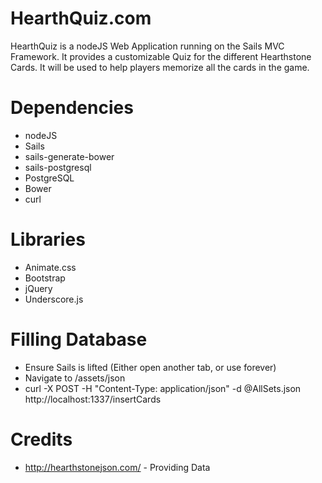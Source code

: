 # HearthQuiz.com

HearthQuiz is a nodeJS Web Application running on the Sails MVC Framework.  It provides a customizable Quiz for the different Hearthstone Cards. It will be used to help players memorize all the cards in the game.

# Dependencies
 - nodeJS
 - Sails
  - sails-generate-bower
  - sails-postgresql
 - PostgreSQL
 - Bower
 - curl

# Libraries
 - Animate.css
 - Bootstrap
 - jQuery
 - Underscore.js

# Filling Database
 - Ensure Sails is lifted (Either open another tab, or use forever)
 - Navigate to /assets/json
 - curl -X POST -H "Content-Type: application/json" -d @AllSets.json http://localhost:1337/insertCards

# Credits
 - http://hearthstonejson.com/ - Providing Data
